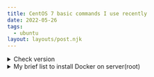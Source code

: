 ```yaml
---
title: CentOS 7 basic commands I use recently
date: 2022-05-26
tags:
  - ubuntu
layout: layouts/post.njk
---
```


<details>
  <summary>
  Check version
  </summary>

```bash
user$ rpm -q centos-release
> centos-release-7-9.2009.1.el7.centos.x86_64

```

Another way:

```bash
user$ cat /etc/*elease
CentOS Linux release 7.9.2009 (Core)
NAME="CentOS Linux"
VERSION="7 (Core)"
ID="centos"
ID_LIKE="rhel fedora"
VERSION_ID="7"
PRETTY_NAME="CentOS Linux 7 (Core)"
ANSI_COLOR="0;31"
CPE_NAME="cpe:/o:centos:centos:7"
HOME_URL="https://www.centos.org/"
BUG_REPORT_URL="https://bugs.centos.org/"

CENTOS_MANTISBT_PROJECT="CentOS-7"
CENTOS_MANTISBT_PROJECT_VERSION="7"
REDHAT_SUPPORT_PRODUCT="centos"
REDHAT_SUPPORT_PRODUCT_VERSION="7"

CentOS Linux release 7.9.2009 (Core)
CentOS Linux release 7.9.2009 (Core)
```

</details>

<details>
<summary>
My brief list to install Docker on server(root)
</summary>

```bash
  yum-config-manager \
    --add-repo \
    https://download.docker.com/linux/centos/docker-ce.repo

yum install docker-ce docker-ce-cli containerd.io docker-compose-plugin epel-release

yum list docker-ce --showduplicates | sort -r

systemctl start docker

docker run hello-world

```

Then install docker-compose https://docs.docker.com/compose/install/

</details>
